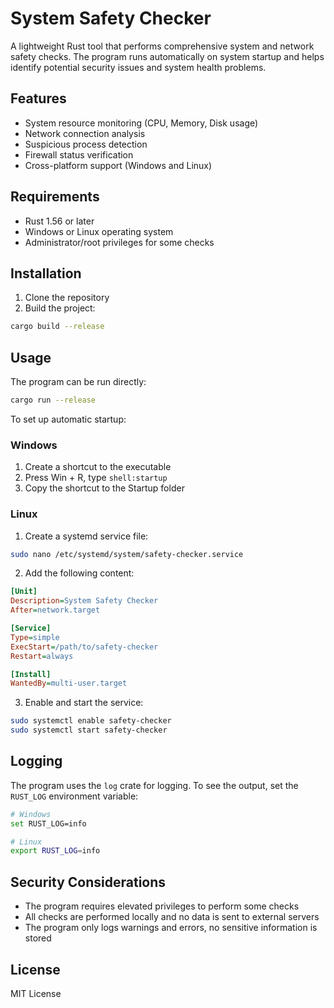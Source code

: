 # System Safety Checker

A lightweight Rust tool that performs comprehensive system and network safety checks. The program runs automatically on system startup and helps identify potential security issues and system health problems.

## Features

- System resource monitoring (CPU, Memory, Disk usage)
- Network connection analysis
- Suspicious process detection
- Firewall status verification
- Cross-platform support (Windows and Linux)

## Requirements

- Rust 1.56 or later
- Windows or Linux operating system
- Administrator/root privileges for some checks

## Installation

1. Clone the repository
2. Build the project:
```bash
cargo build --release
```

## Usage

The program can be run directly:
```bash
cargo run --release
```

To set up automatic startup:

### Windows
1. Create a shortcut to the executable
2. Press Win + R, type `shell:startup`
3. Copy the shortcut to the Startup folder

### Linux
1. Create a systemd service file:
```bash
sudo nano /etc/systemd/system/safety-checker.service
```

2. Add the following content:
```ini
[Unit]
Description=System Safety Checker
After=network.target

[Service]
Type=simple
ExecStart=/path/to/safety-checker
Restart=always

[Install]
WantedBy=multi-user.target
```

3. Enable and start the service:
```bash
sudo systemctl enable safety-checker
sudo systemctl start safety-checker
```

## Logging

The program uses the `log` crate for logging. To see the output, set the `RUST_LOG` environment variable:

```bash
# Windows
set RUST_LOG=info

# Linux
export RUST_LOG=info
```

## Security Considerations

- The program requires elevated privileges to perform some checks
- All checks are performed locally and no data is sent to external servers
- The program only logs warnings and errors, no sensitive information is stored

## License

MIT License
